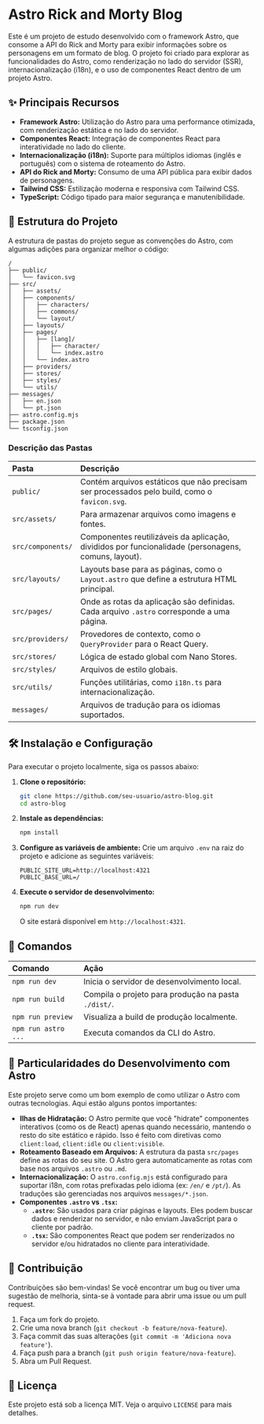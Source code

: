 # Astro Rick and Morty Blog

Este é um projeto de estudo desenvolvido com o framework Astro, que consome a API do Rick and Morty para exibir informações sobre os personagens em um formato de blog. O projeto foi criado para explorar as funcionalidades do Astro, como renderização no lado do servidor (SSR), internacionalização (i18n), e o uso de componentes React dentro de um projeto Astro.

## ✨ Principais Recursos

- **Framework Astro:** Utilização do Astro para uma performance otimizada, com renderização estática e no lado do servidor.
- **Componentes React:** Integração de componentes React para interatividade no lado do cliente.
- **Internacionalização (i18n):** Suporte para múltiplos idiomas (inglês e português) com o sistema de roteamento do Astro.
- **API do Rick and Morty:** Consumo de uma API pública para exibir dados de personagens.
- **Tailwind CSS:** Estilização moderna e responsiva com Tailwind CSS.
- **TypeScript:** Código tipado para maior segurança e manutenibilidade.

## 🚀 Estrutura do Projeto

A estrutura de pastas do projeto segue as convenções do Astro, com algumas adições para organizar melhor o código:

```
/
├── public/
│   └── favicon.svg
├── src/
│   ├── assets/
│   ├── components/
│   │   ├── characters/
│   │   ├── commons/
│   │   └── layout/
│   ├── layouts/
│   ├── pages/
│   │   ├── [lang]/
│   │   │   ├── character/
│   │   │   └── index.astro
│   │   └── index.astro
│   ├── providers/
│   ├── stores/
│   ├── styles/
│   └── utils/
├── messages/
│   ├── en.json
│   └── pt.json
├── astro.config.mjs
├── package.json
└── tsconfig.json
```

### Descrição das Pastas

| Pasta             | Descrição                                                                                           |
| :---------------- | :-------------------------------------------------------------------------------------------------- |
| `public/`         | Contém arquivos estáticos que não precisam ser processados pelo build, como o `favicon.svg`.        |
| `src/assets/`     | Para armazenar arquivos como imagens e fontes.                                                      |
| `src/components/` | Componentes reutilizáveis da aplicação, divididos por funcionalidade (personagens, comuns, layout). |
| `src/layouts/`    | Layouts base para as páginas, como o `Layout.astro` que define a estrutura HTML principal.          |
| `src/pages/`      | Onde as rotas da aplicação são definidas. Cada arquivo `.astro` corresponde a uma página.           |
| `src/providers/`  | Provedores de contexto, como o `QueryProvider` para o React Query.                                  |
| `src/stores/`     | Lógica de estado global com Nano Stores.                                                            |
| `src/styles/`     | Arquivos de estilo globais.                                                                         |
| `src/utils/`      | Funções utilitárias, como `i18n.ts` para internacionalização.                                       |
| `messages/`       | Arquivos de tradução para os idiomas suportados.                                                    |

## 🛠️ Instalação e Configuração

Para executar o projeto localmente, siga os passos abaixo:

1. **Clone o repositório:**

   ```sh
   git clone https://github.com/seu-usuario/astro-blog.git
   cd astro-blog
   ```

2. **Instale as dependências:**

   ```sh
   npm install
   ```

3. **Configure as variáveis de ambiente:**
   Crie um arquivo `.env` na raiz do projeto e adicione as seguintes variáveis:

   ```
   PUBLIC_SITE_URL=http://localhost:4321
   PUBLIC_BASE_URL=/
   ```

4. **Execute o servidor de desenvolvimento:**
   ```sh
   npm run dev
   ```
   O site estará disponível em `http://localhost:4321`.

## 🧞 Comandos

| Comando             | Ação                                                |
| :------------------ | :-------------------------------------------------- |
| `npm run dev`       | Inicia o servidor de desenvolvimento local.         |
| `npm run build`     | Compila o projeto para produção na pasta `./dist/`. |
| `npm run preview`   | Visualiza a build de produção localmente.           |
| `npm run astro ...` | Executa comandos da CLI do Astro.                   |

## 🔧 Particularidades do Desenvolvimento com Astro

Este projeto serve como um bom exemplo de como utilizar o Astro com outras tecnologias. Aqui estão alguns pontos importantes:

- **Ilhas de Hidratação:** O Astro permite que você "hidrate" componentes interativos (como os de React) apenas quando necessário, mantendo o resto do site estático e rápido. Isso é feito com diretivas como `client:load`, `client:idle` ou `client:visible`.
- **Roteamento Baseado em Arquivos:** A estrutura da pasta `src/pages` define as rotas do seu site. O Astro gera automaticamente as rotas com base nos arquivos `.astro` ou `.md`.
- **Internacionalização:** O `astro.config.mjs` está configurado para suportar i18n, com rotas prefixadas pelo idioma (ex: `/en/` e `/pt/`). As traduções são gerenciadas nos arquivos `messages/*.json`.
- **Componentes `.astro` vs `.tsx`:**
  - **`.astro`:** São usados para criar páginas e layouts. Eles podem buscar dados e renderizar no servidor, e não enviam JavaScript para o cliente por padrão.
  - **`.tsx`:** São componentes React que podem ser renderizados no servidor e/ou hidratados no cliente para interatividade.

## 🤝 Contribuição

Contribuições são bem-vindas! Se você encontrar um bug ou tiver uma sugestão de melhoria, sinta-se à vontade para abrir uma issue ou um pull request.

1. Faça um fork do projeto.
2. Crie uma nova branch (`git checkout -b feature/nova-feature`).
3. Faça commit das suas alterações (`git commit -m 'Adiciona nova feature'`).
4. Faça push para a branch (`git push origin feature/nova-feature`).
5. Abra um Pull Request.

## 📄 Licença

Este projeto está sob a licença MIT. Veja o arquivo `LICENSE` para mais detalhes.
